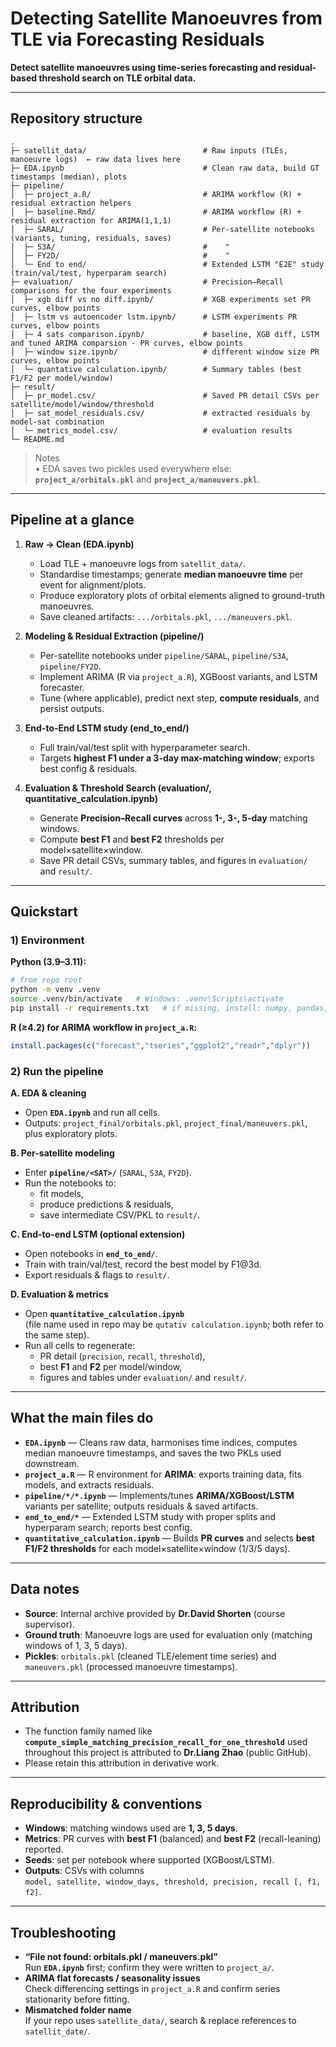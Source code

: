 # Detecting Satellite Manoeuvres from TLE via Forecasting Residuals

**Detect satellite manoeuvres using time-series forecasting and residual-based threshold search on TLE orbital data.**

---

## Repository structure

```
.
├─ satellit_data/                          # Raw inputs (TLEs, manoeuvre logs)  ← raw data lives here
├─ EDA.ipynb                               # Clean raw data, build GT timestamps (median), plots
├─ pipeline/
│  ├─ project_a.R/                         # ARIMA workflow (R) + residual extraction helpers
│  ├─ baseline.Rmd/                        # ARIMA workflow (R) + residual extraction for ARIMA(1,1,1)
│  ├─ SARAL/                               # Per-satellite notebooks (variants, tuning, residuals, saves)
│  ├─ S3A/                                 #    "
│  ├─ FY2D/                                #    "
│  └─ End to end/                          # Extended LSTM "E2E" study (train/val/test, hyperparam search)
├─ evaluation/                             # Precision–Recall comparisons for the four experiments
│  ├─ xgb diff vs no diff.ipynb/           # XGB experiments set PR curves, elbow points
│  ├─ lstm vs autoencoder lstm.ipynb/      # LSTM experiments PR curves, elbow points
│  ├─ 4 sats comparison.ipynb/             # baseline, XGB diff, LSTM and tuned ARIMA comparsion - PR curves, elbow points
│  ├─ window size.ipynb/                   # different window size PR curves, elbow points
│  └─ quantative calculation.ipynb/        # Summary tables (best F1/F2 per model/window)
├─ result/
│  ├─ pr_model.csv/                        # Saved PR detail CSVs per satellite/model/window/threshold
│  ├─ sat_model_residuals.csv/             # extracted residuals by model-sat combination
│  └─ metrics_model.csv/                   # evaluation results
└─ README.md
```

> Notes  
> • EDA saves two pickles used everywhere else: **`project_a/orbitals.pkl`** and **`project_a/maneuvers.pkl`**.

---

## Pipeline at a glance

1) **Raw → Clean (EDA.ipynb)**  
   - Load TLE + manoeuvre logs from `satellit_data/`.  
   - Standardise timestamps; generate **median manoeuvre time** per event for alignment/plots.  
   - Produce exploratory plots of orbital elements aligned to ground-truth manoeuvres.  
   - Save cleaned artifacts: `.../orbitals.pkl`, `.../maneuvers.pkl`.

2) **Modeling & Residual Extraction (pipeline/)**  
   - Per-satellite notebooks under `pipeline/SARAL`, `pipeline/S3A`, `pipeline/FY2D`.  
   - Implement ARIMA (R via `project_a.R`), XGBoost variants, and LSTM forecaster.  
   - Tune (where applicable), predict next step, **compute residuals**, and persist outputs.

3) **End-to-End LSTM study (end_to_end/)**  
   - Full train/val/test split with hyperparameter search.  
   - Targets **highest F1 under a 3-day max-matching window**; exports best config & residuals.

4) **Evaluation & Threshold Search (evaluation/, quantitative_calculation.ipynb)**  
   - Generate **Precision–Recall curves** across **1-, 3-, 5-day** matching windows.  
   - Compute **best F1** and **best F2** thresholds per model×satellite×window.  
   - Save PR detail CSVs, summary tables, and figures in `evaluation/` and `result/`.

---

## Quickstart

### 1) Environment

**Python (3.9–3.11):**
```bash
# from repo root
python -m venv .venv
source .venv/bin/activate   # Windows: .venv\Scripts\activate
pip install -r requirements.txt   # if missing, install: numpy, pandas, scipy, matplotlib, scikit-learn, xgboost, statsmodels, jupyter
```

**R (≥4.2) for ARIMA workflow in `project_a.R`:**
```r
install.packages(c("forecast","tseries","ggplot2","readr","dplyr"))
```

### 2) Run the pipeline

**A. EDA & cleaning**
- Open **`EDA.ipynb`** and run all cells.  
- Outputs: `project_final/orbitals.pkl`, `project_final/maneuvers.pkl`, plus exploratory plots.

**B. Per-satellite modeling**
- Enter **`pipeline/<SAT>/`** (`SARAL`, `S3A`, `FY2D`).
- Run the notebooks to:
  - fit models,
  - produce predictions & residuals,
  - save intermediate CSV/PKL to `result/`.

**C. End-to-end LSTM (optional extension)**
- Open notebooks in **`end_to_end/`**.  
- Train with train/val/test, record the best model by F1@3d.  
- Export residuals & flags to `result/`.

**D. Evaluation & metrics**
- Open **`quantitative_calculation.ipynb`**  
  (file name used in repo may be `qutativ calculation.ipynb`; both refer to the same step).
- Run all cells to regenerate:
  - PR detail (`precision`, `recall`, `threshold`),
  - best **F1** and **F2** per model/window,
  - figures and tables under `evaluation/` and `result/`.

---

## What the main files do

- **`EDA.ipynb`** — Cleans raw data, harmonises time indices, computes median manoeuvre timestamps, and saves the two PKLs used downstream.  
- **`project_a.R`** — R environment for **ARIMA**: exports training data, fits models, and extracts residuals.  
- **`pipeline/*/*.ipynb`** — Implements/tunes **ARIMA/XGBoost/LSTM** variants per satellite; outputs residuals & saved artifacts.  
- **`end_to_end/*`** — Extended LSTM study with proper splits and hyperparam search; reports best config.  
- **`quantitative_calculation.ipynb`** — Builds **PR curves** and selects **best F1/F2 thresholds** for each model×satellite×window (1/3/5 days).

---

## Data notes

- **Source**: Internal archive provided by **Dr.David Shorten** (course supervisor).  
- **Ground truth**: Manoeuvre logs are used for evaluation only (matching windows of 1, 3, 5 days).  
- **Pickles**: `orbitals.pkl` (cleaned TLE/element time series) and `maneuvers.pkl` (processed manoeuvre timestamps).

---

## Attribution

- The function family named like **`compute_simple_matching_precision_recall_for_one_threshold`** used throughout this project is attributed to **Dr.Liang Zhao** (public GitHub).  
- Please retain this attribution in derivative work.

---

## Reproducibility & conventions

- **Windows**: matching windows used are **1, 3, 5 days**.  
- **Metrics**: PR curves with **best F1** (balanced) and **best F2** (recall-leaning) reported.  
- **Seeds**: set per notebook where supported (XGBoost/LSTM).  
- **Outputs**: CSVs with columns  
  `model, satellite, window_days, threshold, precision, recall [, f1, f2]`.

---

## Troubleshooting

- **“File not found: orbitals.pkl / maneuvers.pkl”**  
  Run **`EDA.ipynb`** first; confirm they were written to `project_a/`.
- **ARIMA flat forecasts / seasonality issues**  
  Check differencing settings in `project_a.R` and confirm series stationarity before fitting.
- **Mismatched folder name**  
  If your repo uses `satellite_data/`, search & replace references to `satellit_date/`.
